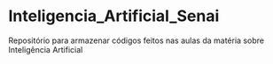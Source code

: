 # Inteligencia_Artificial_Senai
Repositório para armazenar códigos feitos nas aulas da matéria sobre Inteligência Artificial
